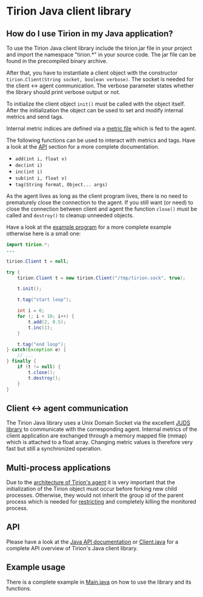 # Tirion Java client library

## How do I use Tirion in my Java application?

To use the Tirion Java client library include the tirion.jar file in your project and import the namespace "tirion.*" in your source code. The jar file can be found in the precompiled binary archive.

After that, you have to instantiate a client object with the constructor <code>tirion.Client(String socket, boolean verbose)</code>. The socket is needed for the client <-> agent communication. The verbose parameter states whether the library should print verbose output or not.

To initialize the client object <code>init()</code> must be called with the object itself. After the initialization the object can be used to set and modify internal metrics and send tags.

Internal metric indices are defined via a [metric file](/#metric-file) which is fed to the agent.

The following functions can be used to interact with metrics and tags. Have a look at the [API](#api) section for a more complete documentation.

* <code>add(int i, float v)</code>
* <code>dec(int i)</code>
* <code>inc(int i)</code>
* <code>sub(int i, float v)</code>
* <code>tag(String format, Object... args)</code>

As the agent lives as long as the client program lives, there is no need to prematurely close the connection to the agent. If you still want (or need) to close the connection between client and agent the function <code>close()</code> must be called and <code>destroy()</code> to cleanup unneeded objects.

Have a look at the [example program](#example-usage) for a more complete example otherwise here is a small one:

```java
import tirion.*;
...

tirion.Client t = null;

try {
	tirion.Client t = new tirion.Client("/tmp/tirion.sock", true);

	t.init();

	t.tag("start loop");

	int i = 0;
	for (; i < 10; i++) {
		t.add(2, 0.5);
		t.inc(1);
	}

	t.tag("end loop");
} catch(Exception e) {
	// ...
} finally {
	if (t != null) {
		t.close();
		t.destroy();
	}
}
```

## Client <-> agent communication

The Tirion Java library uses a Unix Domain Socket via the excellent [JUDS library](https://github.com/mcfunley/juds) to communicate with the corresponding agent. Internal metrics of the client application are exchanged through a memory mapped file (mmap) which is attached to a float array. Changing metric values is therefore very fast but still a synchronized operation.

## Multi-process applications

Due to the [architecture of Tirion's agent](/#how-does-tirion-work) it is very important that the initialization of the Tirion object must occur before forking new child processes. Otherwise, they would not inherit the group id of the parent process which is needed for [restricting](/tirion-agent#limits) and completely killing the monitored process.

## API

Please have a look at the [Java API documentation](https://rawgithub.com/zimmski/tirion/master/clients/java-client/Tirion/doc/tirion/Client.html) or [Client.java](/clients/java-client/Tirion/src/tirion/Client.java) for a complete API overview of Tirion's Java client library.

## Example usage

There is a complete example in [Main.java](/clients/java-client/Tirion/src/tirion/Main.java) on how to use the library and its functions.
